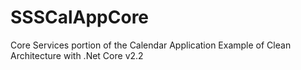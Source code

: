 # SSSCalAppCore
Core Services portion of the Calendar Application
Example of Clean Architecture with .Net Core v2.2
